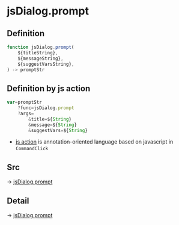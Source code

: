 # jsDialog.prompt

## Definition

```js.js
function jsDialog.prompt(
	${titleString},
	${messageString},
	${suggestVarsString},
) -> promptStr
```


## Definition by js action

```js.js
var=promptStr
	?func=jsDialog.prompt
	?args=
		&title=${String}
		&message=${String}
		&suggestVars=${String}
```

- [js action](#) is annotation-oriented language based on javascript in `CommandClick`



## Src

-> [jsDialog.prompt](https://github.com/puutaro/CommandClick/blob/master/app/src/main/java/com/puutaro/commandclick/fragment_lib/terminal_fragment/js_interface/dialog/JsDialog.kt#L129)

## Detail

-> [jsDialog.prompt](https://github.com/puutaro/CommandClick/blob/master/md/developer/js_interface/details/dialog/JsDialog/prompt.md)
